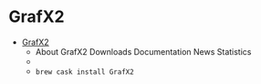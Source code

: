 # GrafX2
- [GrafX2](https://pulkomandy.tk/projects/GrafX2)
  -  About GrafX2 Downloads Documentation News Statistics
  - 
  - `brew cask install GrafX2`
